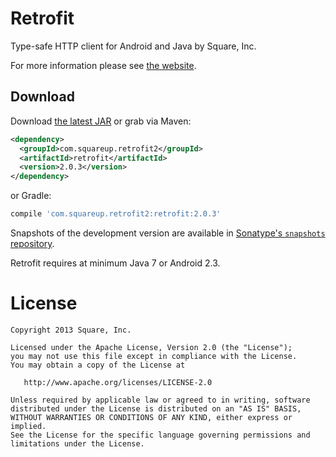 Retrofit
========

Type-safe HTTP client for Android and Java by Square, Inc.

For more information please see [the website][1].


Download
--------

Download [the latest JAR][2] or grab via Maven:
```xml
<dependency>
  <groupId>com.squareup.retrofit2</groupId>
  <artifactId>retrofit</artifactId>
  <version>2.0.3</version>
</dependency>
```
or Gradle:
```groovy
compile 'com.squareup.retrofit2:retrofit:2.0.3'
```

Snapshots of the development version are available in [Sonatype's `snapshots` repository][snap].

Retrofit requires at minimum Java 7 or Android 2.3.



License
=======

    Copyright 2013 Square, Inc.

    Licensed under the Apache License, Version 2.0 (the "License");
    you may not use this file except in compliance with the License.
    You may obtain a copy of the License at

       http://www.apache.org/licenses/LICENSE-2.0

    Unless required by applicable law or agreed to in writing, software
    distributed under the License is distributed on an "AS IS" BASIS,
    WITHOUT WARRANTIES OR CONDITIONS OF ANY KIND, either express or implied.
    See the License for the specific language governing permissions and
    limitations under the License.


 [1]: http://square.github.io/retrofit/
 [2]: https://search.maven.org/remote_content?g=com.squareup.retrofit&a=retrofit&v=LATEST
 [snap]: https://oss.sonatype.org/content/repositories/snapshots/
